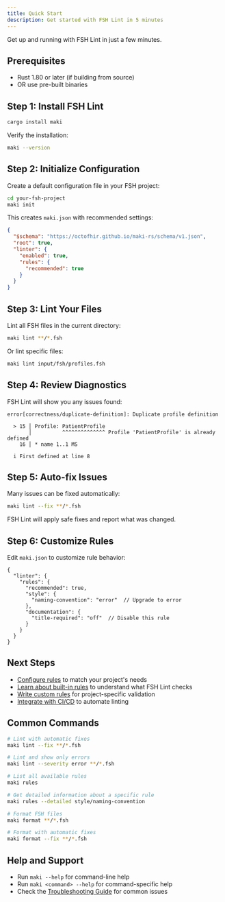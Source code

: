 ```yaml
---
title: Quick Start
description: Get started with FSH Lint in 5 minutes
---
```


Get up and running with FSH Lint in just a few minutes.

## Prerequisites

- Rust 1.80 or later (if building from source)
- OR use pre-built binaries

## Step 1: Install FSH Lint

```bash
cargo install maki
```

Verify the installation:

```bash
maki --version
```

## Step 2: Initialize Configuration

Create a default configuration file in your FSH project:

```bash
cd your-fsh-project
maki init
```

This creates `maki.json` with recommended settings:

```json
{
  "$schema": "https://octofhir.github.io/maki-rs/schema/v1.json",
  "root": true,
  "linter": {
    "enabled": true,
    "rules": {
      "recommended": true
    }
  }
}
```

## Step 3: Lint Your Files

Lint all FSH files in the current directory:

```bash
maki lint **/*.fsh
```

Or lint specific files:

```bash
maki lint input/fsh/profiles.fsh
```

## Step 4: Review Diagnostics

FSH Lint will show you any issues found:

```
error[correctness/duplicate-definition]: Duplicate profile definition

  > 15 │ Profile: PatientProfile
       │          ^^^^^^^^^^^^^^ Profile 'PatientProfile' is already defined
    16 │ * name 1..1 MS

  i First defined at line 8
```

## Step 5: Auto-fix Issues

Many issues can be fixed automatically:

```bash
maki lint --fix **/*.fsh
```

FSH Lint will apply safe fixes and report what was changed.

## Step 6: Customize Rules

Edit `maki.json` to customize rule behavior:

```jsonc
{
  "linter": {
    "rules": {
      "recommended": true,
      "style": {
        "naming-convention": "error"  // Upgrade to error
      },
      "documentation": {
        "title-required": "off"  // Disable this rule
      }
    }
  }
}
```

## Next Steps

- [Configure rules](/configuration/rules/) to match your project's needs
- [Learn about built-in rules](/rules/) to understand what FSH Lint checks
- [Write custom rules](/guides/custom-rules/) for project-specific validation
- [Integrate with CI/CD](/guides/ci-cd/) to automate linting

## Common Commands

```bash
# Lint with automatic fixes
maki lint --fix **/*.fsh

# Lint and show only errors
maki lint --severity error **/*.fsh

# List all available rules
maki rules

# Get detailed information about a specific rule
maki rules --detailed style/naming-convention

# Format FSH files
maki format **/*.fsh

# Format with automatic fixes
maki format --fix **/*.fsh
```

## Help and Support

- Run `maki --help` for command-line help
- Run `maki <command> --help` for command-specific help
- Check the [Troubleshooting Guide](/guides/troubleshooting/) for common issues
